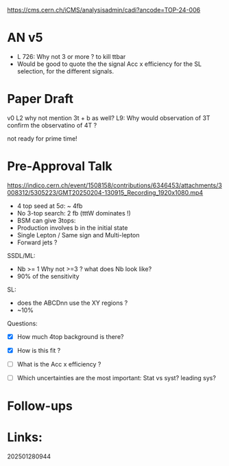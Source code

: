 https://cms.cern.ch/iCMS/analysisadmin/cadi?ancode=TOP-24-006

# AN v5

- L 726: Why not 3 or more ? to kill ttbar
- Would be good to quote the the signal Acc x efficiency for the SL selection, for the different signals. 

# Paper Draft
v0
L2 why not mention 3t + b as well?
L9: Why would observation of 3T confirm the observatino of 4T ?

not ready for prime time!


# Pre-Approval Talk
https://indico.cern.ch/event/1508158/contributions/6346453/attachments/3008312/5305223/GMT20250204-130915_Recording_1920x1080.mp4

- 4 top seed at 5σ: ~ 4fb 
- No 3-top search: 2 fb (tttW dominates !)
- BSM can give 3tops: 
- Production involves b in the initial state
- Single Lepton / Same sign and Multi-lepton
- Forward jets ? 

SSDL/ML: 
- Nb >= 1   Why not >=3 ? what does Nb look like?
- 90% of the sensitivity 

SL: 
- does the ABCDnn use the XY regions ?
- ~10%


Questions: 
- [x] How much 4top background is there?
- [x] How is this fit ?
- [ ] What is the Acc x efficiency ?
- [ ] Which uncertainties are the most important: Stat vs syst? leading sys?




# Follow-ups


# Links: 



202501280944
